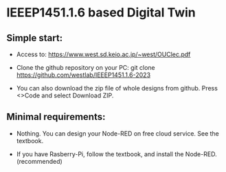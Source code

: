 # IEEEP1451.1.6 based Digital Twin

## Simple start:

- Access to:
https://www.west.sd.keio.ac.jp/~west/OUClec.pdf

- Clone the github repository on your PC:
git clone https://github.com/westlab/IEEEP1451.1.6-2023

- You can also download the zip file of whole designs from github.
Press <>Code and select Download ZIP.


## Minimal requirements:

- Nothing. You can design your Node-RED on free cloud service. See the textbook.

- If you have Rasberry-Pi, follow the textbook, and install the Node-RED. (recommended)
